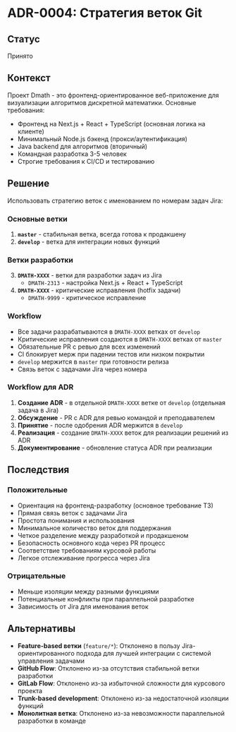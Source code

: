 # ADR-0004: Стратегия веток Git

## Статус
Принято

## Контекст
Проект Dmath - это фронтенд-ориентированное веб-приложение для визуализации алгоритмов дискретной математики. Основные требования:
- Фронтенд на Next.js + React + TypeScript (основная логика на клиенте)
- Минимальный Node.js бэкенд (прокси/аутентификация)
- Java backend для алгоритмов (вторичный)
- Командная разработка 3-5 человек
- Строгие требования к CI/CD и тестированию

## Решение
Использовать стратегию веток с именованием по номерам задач Jira:

### Основные ветки
1. **`master`** - стабильная ветка, всегда готова к продакшену
2. **`develop`** - ветка для интеграции новых функций

### Ветки разработки
3. **`DMATH-XXXX`** - ветки для разработки задач из Jira
   - `DMATH-2313` - настройка Next.js + React + TypeScript
4. **`DMATH-XXXX`** - критические исправления (hotfix задачи)
   - `DMATH-9999` - критическое исправление

### Workflow
- Все задачи разрабатываются в `DMATH-XXXX` ветках от `develop`
- Критические исправления создаются в `DMATH-XXXX` ветках от `master`
- Обязательные PR с ревью для всех изменений
- CI блокирует мерж при падении тестов или низком покрытии
- `develop` мержится в `master` при готовности релиза
- Связь веток с задачами Jira через номера

### Workflow для ADR
1. **Создание ADR** - в отдельной `DMATH-XXXX` ветке от `develop` (отдельная задача в Jira)
2. **Обсуждение** - PR с ADR для ревью командой и преподавателем
3. **Принятие** - после одобрения ADR мержится в `develop`
4. **Реализация** - создание `DMATH-XXXX` веток для реализации решений из ADR
5. **Документирование** - обновление статуса ADR при реализации

## Последствия

### Положительные
- Ориентация на фронтенд-разработку (основное требование ТЗ)
- Прямая связь веток с задачами Jira
- Простота понимания и использования
- Минимальное количество веток для поддержания
- Четкое разделение между разработкой и продакшеном
- Безопасность основного кода через PR процесс
- Соответствие требованиям курсовой работы
- Легкое отслеживание прогресса через Jira

### Отрицательные
- Меньше изоляции между разными функциями
- Потенциальные конфликты при параллельной разработке
- Зависимость от Jira для именования веток

## Альтернативы
- **Feature-based ветки** (`feature/*`): Отклонено в пользу Jira-ориентированного подхода для лучшей интеграции с системой управления задачами
- **GitHub Flow**: Отклонено из-за отсутствия стабильной ветки разработки
- **GitLab Flow**: Отклонено из-за избыточной сложности для курсового проекта
- **Trunk-based development**: Отклонено из-за недостаточной изоляции функций
- **Монолитная ветка**: Отклонено из-за невозможности параллельной разработки в команде
